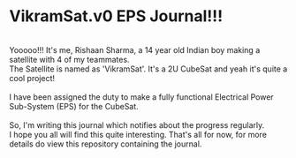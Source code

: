 # VikramSat.v0 EPS Journal!!!
<br>
Yooooo!!! It's me, Rishaan Sharma, a 14 year old Indian boy making a satellite with 4 of my teammates.
<br>
The Satellite is named as 'VikramSat'. It's a 2U CubeSat and yeah it's quite a cool project!
<br>
<br>
I have been assigned the duty to make a fully functional Electrical Power Sub-System (EPS) for the CubeSat.
<br>
<br>
So, I'm writing this journal which notifies about the progress regularly.
<br>
I hope you all will find this quite interesting. That's all for now, for more details do view this repository containing the journal.
